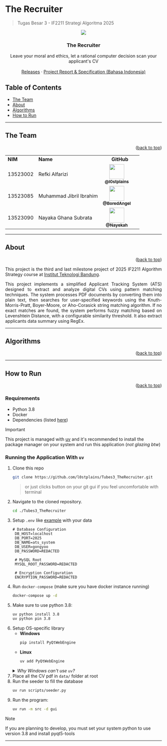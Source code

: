 # The Recruiter

> Tugas Besar 3 - IF2211 Strategi Algoritma 2025
<p align="center">
    <img src="https://github.com/user-attachments/assets/7b2a1bda-2355-42bf-9967-07e4b19936a0">
</p>
    <h3 align="center">The Recruiter</h3>
<p align="center">
    Leave your moral and ethics, let a rational computer decision scan your applicant's CV
    <br />
    <br />
    <a href="https://github.com/l0stplains/Tubes3_TheRecruiter/releases/">Releases</a>
    ·
    <a href="./docs/">Project Report & Specification (Bahasa Indonesia)</a>
</p>

## Table of Contents <a name="table-of-contents"></a>

- [The Team](#team)
- [About](#about)
- [Algorithms](#algorithms)
- [How to Run](#how-to-run)

---

## The Team <a name="team"></a>
<div align="right">(<a href="#table-of-contents">back to top</a>)</div> 

<table>
       <tr align="left">
         <td><b>NIM</b></td>
         <td><b>Name</b></td>
         <td align="center"><b>GitHub</b></td>
       </tr>
       <tr align="left">
         <td>13523002</td>
         <td>Refki Alfarizi</td>
         <td align="center" >
           <div style="margin-right: 20px;">
           <a href="https://github.com/l0stplains" ><img src="https://avatars.githubusercontent.com/u/78079998?v=4" width="48px;" alt=""/> <br/> <sub><b> @l0stplains </b></sub></a><br/>
           </div>
         </td>
       </tr>
       <tr align="left">
         <td>13523085</td>
         <td>Muhammad Jibril Ibrahim</td>
         <td align="center" >
           <div style="margin-right: 20px;">
           <a href="https://github.com/BoredAngel" ><img src="https://avatars.githubusercontent.com/u/168176400?v=4" width="48px;" alt=""/> <br/> <sub><b> @BoredAngel </b></sub></a><br/>
           </div>
         </td>
       </tr>
         <tr align="left">
         <td>13523090</td>
         <td>Nayaka Ghana Subrata</td>
         <td align="center" >
           <div style="margin-right: 20px;">
           <a href="https://github.com/Nayekah" ><img src="https://avatars.githubusercontent.com/u/138268904?v=4" width="48px;" alt=""/> <br/> <sub><b> @Nayekah </b></sub></a><br/>
           </div>
         </td>
       </tr>
</table>

---

## About <a name="about"></a>
<div align="right">(<a href="#table-of-contents">back to top</a>)</div>  

<p align="justify">This project is the third and last milestone project of 2025 IF2211 Algorithm Strategy course at <a href="https://itb.ac.id" target="_blank">Institut Teknologi Bandung</a>.</p>

<p align="justify">This project implements a simplified Applicant Tracking System (ATS) designed to extract and analyze digital CVs using pattern matching techniques. The system processes PDF documents by converting them into plain text, then searches for user-specified keywords using the Knuth-Morris-Pratt, Boyer-Moore, or Aho-Corasick string matching algorithm. If no exact matches are found, the system performs fuzzy matching based on Levenshtein Distance, with a configurable similarity threshold. It also extract applicants data summary using RegEx. </p>

---

## Algorithms <a name="algorithms"></a>
<div align="right">(<a href="#table-of-contents">back to top</a>)</div>  

--- 

## How to Run <a name="how-to-run"></a>

<div align="right">(<a href="#table-of-contents">back to top</a>)</div>  

### Requirements
- Python 3.8
- Docker
- Dependencies (listed [here](./pyproject.toml))

> [!IMPORTANT]
> This project is managed with [uv](https://github.com/astral-sh/uv) and it's recommended to install the package manager on your system and run this application (_not glazing btw_)

### Running the Application With `uv`
1. Clone this repo
   ```bash
   git clone https://github.com/l0stplains/Tubes3_TheRecruiter.git
   ```
   > or just clicks button on your git gui if you feel uncomfortable with terminal
2. Navigate to the cloned repository.
   ```bash
   cd ./Tubes3_TheRecruiter
   ```
3. Setup `.env` like [example](./.env.example) with your data
   ```dotenv
   # Database Configuration
    DB_HOST=localhost
    DB_PORT=2025
    DB_NAME=ats_system
    DB_USER=gongyoo
    DB_PASSWORD=REDACTED
    
    # MySQL Root
    MYSQL_ROOT_PASSWORD=REDACTED
    
    # Encryption Configuration
    ENCRYPTION_PASSWORD=REDACTED
   ```
4. Run `docker-compose` (make sure you have docker instance running)
   ```bash
   docker-compose up -d
   ```
5. Make sure to use python 3.8:
   ```bash
   uv python install 3.8
   uv python pin 3.8
   ```
6. Setup OS-specific library
    - **Windows**
      ```bash
      pip install PyQtWebEngine
      ```
    - **Linux**
      ```bash
      uv add PyQtWebEngine
      ```
    <details>
        <summary>
            <i>Why Windows can't use <code>uv</code>?</i>
        </summary>
        <br/>
        The short answer is that <b>it's not compatible</b>. <i>well at least for this project</i>
        <br/>
        <br/>
        Using <code>uv</code> means we need to use a specific version constraints of the library that <b>built for</b> the project python version (3.8). The problem is that PyQtWebEngine version for python 3.8 does not support windows. By using pip install directly it bypass the constraints and install it for the system or venv. 
    </details>
7. Place all the CV pdf in `data/` folder at root
8. Run the seeder to fill the database
   ```bash
   uv run scripts/seeder.py
   ```
9. Run the program:
   ```bash
   uv run -m src -d gui
   ```
> [!NOTE]
> If you are planning to develop, you must set your system python to use version 3.8 and install pyqt5-tools

---
